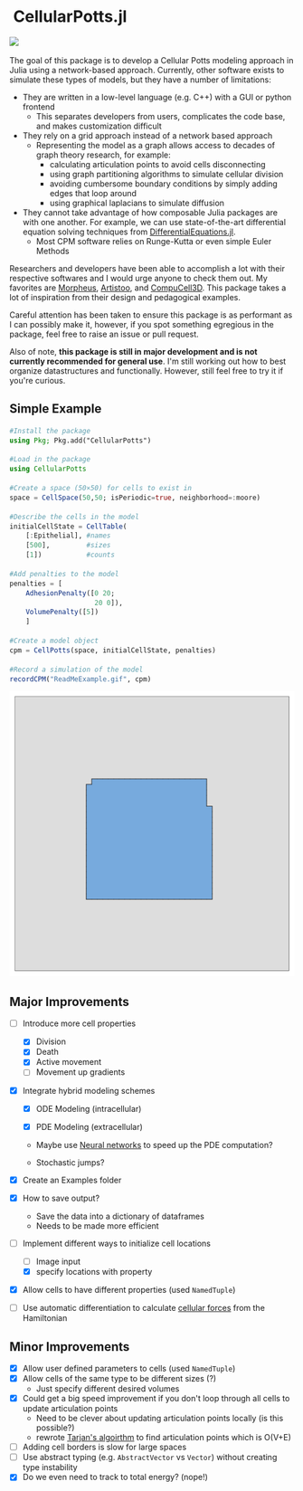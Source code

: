 # <img title="CellularPotts.jl" src="docs/src/assets/logo.svg" alt="" width="50"> CellularPotts.jl

[docs-img]: https://img.shields.io/badge/docs-dev-blue.svg
[docs-url]: https://robertgregg.github.io/CellularPotts.jl/dev/

[![][docs-img]][docs-url]

The goal of this package is to develop a Cellular Potts modeling approach in Julia using a network-based approach. Currently, other software exists to simulate these types of models, but they have a number of limitations:

- They are written in a low-level language (e.g. C++) with a GUI or python frontend
  - This separates developers from users, complicates the code base, and makes customization difficult
- They rely on a grid approach instead of a network based approach
  - Representing the model as a graph allows access to decades of graph theory research, for example:
    - calculating articulation points to avoid cells disconnecting
    - using graph partitioning algorithms to simulate cellular division
    - avoiding cumbersome boundary conditions by simply adding edges that loop around
    - using graphical laplacians to simulate diffusion 
- They cannot take advantage of how composable Julia packages are with one another. For example, we can use state-of-the-art differential equation solving techniques from [DifferentialEquations.jl](https://diffeq.sciml.ai/stable/). 
  - Most CPM software relies on Runge-Kutta or even simple Euler Methods

Researchers and developers have been able to accomplish a lot with their respective softwares and I would urge anyone to check them out. My favorites are [Morpheus](https://morpheus.gitlab.io/), [Artistoo](https://artistoo.net/), and [CompuCell3D](https://compucell3d.org/). This package takes a lot of inspiration from their design and pedagogical examples.

Careful attention has been taken to ensure this package is as performant as I can possibly make it, however, if you spot something egregious in the package, feel free to raise an issue or pull request.

Also of note, **this package is still in major development and is not currently recommended for general use**. I'm still working out how to best organize datastructures and functionally. However, still feel free to try it if you're curious. 

## Simple Example

```julia
#Install the package
using Pkg; Pkg.add("CellularPotts")

#Load in the package
using CellularPotts

#Create a space (50×50) for cells to exist in
space = CellSpace(50,50; isPeriodic=true, neighborhood=:moore)

#Describe the cells in the model
initialCellState = CellTable(
    [:Epithelial], #names
    [500],         #sizes
    [1])           #counts

#Add penalties to the model
penalties = [
    AdhesionPenalty([0 20;
                     20 0]),
    VolumePenalty([5])
    ]

#Create a model object
cpm = CellPotts(space, initialCellState, penalties)

#Record a simulation of the model
recordCPM("ReadMeExample.gif", cpm)
```

<img title="ReadMeEaxmple" src="https://github.com/RobertGregg/CellularPotts.jl/blob/master/docs/src/ExampleGallery/HelloWorld/HelloWorld.gif?raw=true">

## Major Improvements

- [ ] Introduce more cell properties
  
  - [x] Division
  - [x] Death
  - [x] Active movement
  - [ ] Movement up gradients

- [x] Integrate hybrid modeling schemes
  
  - [x] ODE Modeling (intracellular)
  
  - [x] PDE Modeling (extracellular)
  
  - Maybe use [Neural networks](https://github.com/SciML/NeuralPDE.jl) to speed up the PDE computation?
  
  - Stochastic jumps?

- [x] Create an Examples folder

- [x] How to save output?
  
  - Save the data into a dictionary of dataframes
  - Needs to be made more efficient

- [ ] Implement different ways to initialize cell locations
  
  - [ ] Image input
  - [x] specify locations with property

- [x] Allow cells to have different properties (used `NamedTuple`)

- [ ] Use automatic differentiation to calculate [cellular forces](https://journals.plos.org/ploscompbiol/article?id=10.1371/journal.pcbi.1007459) from the Hamiltonian

## Minor Improvements

- [x] Allow user defined parameters to cells (used `NamedTuple`)
- [x] Allow cells of the same type to be different sizes (?)
  - Just specify different desired volumes
- [x] Could get a big speed improvement if you don't loop through all cells to update articulation points
  - Need to be clever about updating articulation points locally (is this possible?)
  - rewrote [Tarjan's algoirthm](https://en.wikipedia.org/wiki/Biconnected_component) to find articulation points which is O(V+E)
- [ ] Adding cell borders is slow for large spaces
- [ ] Use abstract typing (e.g. `AbstractVector` vs `Vector`) without creating type instability
- [x] Do we even need to track to total energy? (nope!)
